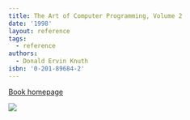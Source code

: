 ```yaml
---
title: The Art of Computer Programming, Volume 2
date: '1998'
layout: reference
tags:
  - reference
authors:
  - Donald Ervin Knuth
isbn: '0-201-89684-2'
---
```

[Book homepage](https://www-cs-faculty.stanford.edu/~knuth/taocp.html#vol2)

![](/media/books/taocp2.jpg)
